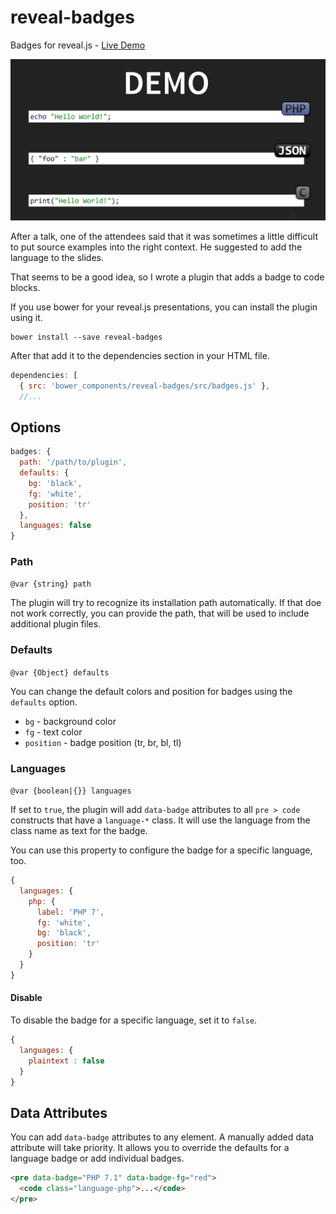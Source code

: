 # reveal-badges
Badges for reveal.js - [Live Demo](https://rawgit.com/ThomasWeinert/reveal-badges/master/example/index.html)

![Demo Image](https://raw.githubusercontent.com/ThomasWeinert/reveal-badges/master/doc/demo.png)

After a talk, one of the attendees said that 
it was sometimes a little difficult to put
source examples into the right context. He suggested
to add the language to the slides.

That seems to be a good idea, so I wrote a plugin that
adds a badge to code blocks.

If you use bower for your reveal.js presentations, you 
can install the plugin using it.

```
bower install --save reveal-badges
```

After that add it to the dependencies section in your HTML file.

```javascript
dependencies: [
  { src: 'bower_components/reveal-badges/src/badges.js' },
  //... 
```

## Options

```javascript
badges: {
  path: '/path/to/plugin',
  defaults: {
    bg: 'black',
    fg: 'white',
    position: 'tr'
  },
  languages: false
}
```

### Path

`@var {string} path`

The plugin will try to recognize its installation path
automatically. If that doe not work correctly, you can
provide the path, that will be used to include additional
plugin files.

### Defaults

`@var {Object} defaults`

You can change the default colors and position for badges
using the `defaults` option.

* `bg` - background color
* `fg` - text color
* `position` - badge position (tr, br, bl, tl)

### Languages

`@var {boolean|{}} languages`

If set to `true`, the plugin will add `data-badge` attributes to all
`pre > code` constructs that have a `language-*` class. 
It will use the language from the class name as text for the badge.

You can use this property to configure the badge for a specific 
language, too. 

```javascript
{
  languages: {
    php: {
      label: 'PHP 7',
      fg: 'white',
      bg: 'black',
      position: 'tr'
    }
  }
}
```

#### Disable

To disable the badge for a specific language, set it to `false`.

```javascript
{
  languages: {
    plaintext : false
  }
}
```

## Data Attributes

You can add `data-badge` attributes to any element. A manually added
data attribute will take priority. It allows you to override
the defaults for a language badge or add individual badges.

```html
<pre data-badge="PHP 7.1" data-badge-fg="red">
  <code class="language-php">...</code>
</pre>
```
